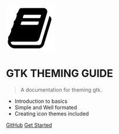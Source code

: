 ![logo](_media/logo.png)

# GTK THEMING GUIDE

> A documentation for theming gtk.

* Introduction to basics
* Simple and Well formated
* Creating icon themes included

[GitHub](https://github.com/surajmandalcell/Gtk-Theming-Guide)
[Get Started](#basic-concepts)
